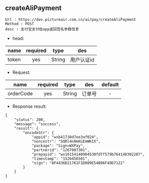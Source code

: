 

createAliPayment
---

```
Url : https://dev.pictureair.com.cn/ai/pay/createAliPayment
Method : POST 
desc : 支付宝支付给app返回签名参数信息
```

* head:

|name|required|type|des|
| ------------- |:-------------:|:-------------:|:---------------------------------------:|
| token | yes | String | 用户认证id | 

* Request:

|name|required|type|des|default|
| ------------- |:-------------:|:-------------:|:---------------------------------------:|:-------------:|
| orderCode | yes | String | 订单号 | - |

* Response result:
```
{
    "status": 200,
    "message": "success",
    "result": {
        "encodeStr": {
            "appid": "wxb41738d7ee3af024",
            "noncestr": "SQRl4n0mHiEmWKIX",
            "package": "Sign=WXPay",
            "partnerid": "1267007301",
            "prepayid": "wx16154140984530fdff579b764148302287",
            "timestamp": "1526456501",
            "sign": "8F4436D21761F1D009E54B96F49D7122"
        }
    }
}
```
